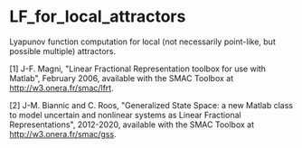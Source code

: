 # LF_for_local_attractors
Lyapunov function computation for local (not necessarily point-like, but possible multiple) attractors.


[1] J-F. Magni, "Linear Fractional Representation toolbox for use with Matlab", February 2006, available with the SMAC Toolbox at http://w3.onera.fr/smac/lfrt.

[2] J-M. Biannic and C. Roos, "Generalized State Space: a new Matlab class to model uncertain and nonlinear systems as Linear Fractional Representations", 2012-2020, available with the SMAC Toolbox at http://w3.onera.fr/smac/gss.